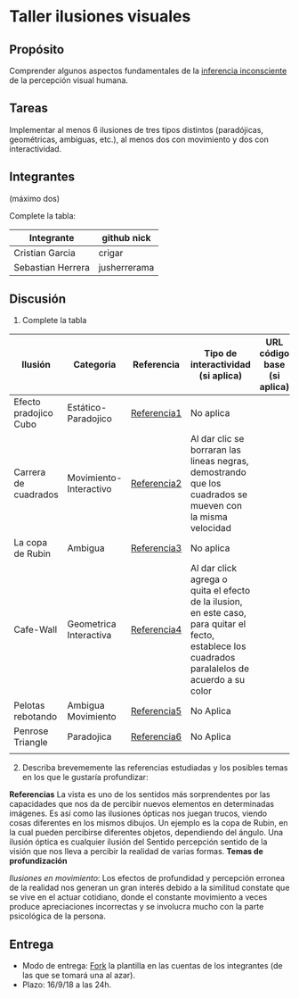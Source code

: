 # Taller ilusiones visuales

## Propósito

Comprender algunos aspectos fundamentales de la [inferencia inconsciente](https://github.com/VisualComputing/Cognitive) de la percepción visual humana.

## Tareas

Implementar al menos 6 ilusiones de tres tipos distintos (paradójicas, geométricas, ambiguas, etc.), al menos dos con movimiento y dos con interactividad.

## Integrantes
(máximo dos)

Complete la tabla:

| 		Integrante 			| github nick     |
|---------------------------|-----------------|
| Cristian Garcia   | crigar       |
| Sebastian Herrera | jusherrerama |

## Discusión

1. Complete la tabla

| Ilusión         | Categoria     | Referencia         |  Tipo de interactividad (si aplica)  | URL código base (si aplica) |
|---------------- |---------------|--------------------|--------------------------------------|-----------------------------|
|Efecto pradojico Cubo  |Estático-Paradojico |[Referencia1](https://cyt-ar.com.ar/cyt-ar/index.php/Cubo_de_Necker)                    | No aplica                            |                             |
|Carrera de cuadrados |Movimiento-Interactivo|[Referencia2](http://www.michaelbach.de/ot/mot-feetLin/index.html) |  Al dar clic se borraran las lineas negras, demostrando que los cuadrados se mueven con la misma velocidad                        |                             |
|La copa de Rubin  |Ambigua|[Referencia3](http://ilusionario-blog.blogspot.com/2014/01/la-copa-de-rubin.html)|No aplica  |                                   |
|Cafe-Wall|Geometrica Interactiva|[Referencia4](http://www.newworldencyclopedia.org/entry/Cafe_wall_illusion) |Al dar click agrega o quita el efecto de la ilusion, en este caso, para quitar el fecto, establece los cuadrados paralalelos de acuerdo a su color  |               |
|Pelotas rebotando|Ambigua Movimiento|[Referencia5](http://visualcomputing.github.io/Cognitive/#/5/33 )|No Aplica|              |
|Penrose Triangle|Paradojica| [Referencia6](https://www.illusionsindex.org/i/impossible-triangle  )|  No Aplica             |
|||||       |


2. Describa brevememente las referencias estudiadas y los posibles temas en los que le gustaría profundizar:

  **Referencias**
La vista es uno de los sentidos más sorprendentes por las capacidades que nos da de percibir nuevos elementos en determinadas imágenes. Es así como las ilusiones ópticas nos juegan trucos, viendo cosas diferentes en los mismos dibujos. Un ejemplo es la copa de Rubin, en la cual pueden percibirse diferentes objetos, dependiendo del ángulo.
Una ilusión óptica es cualquier ilusión del Sentido percepción sentido de la visión que nos lleva a percibir la realidad de varias formas.
  **Temas de profundización**

  *Ilusiones en movimiento*: Los efectos de profundidad y percepción erronea de la realidad nos generan un gran interés debido a la similitud constate que se vive en el actuar cotidiano, donde el constante movimiento a veces produce apreciaciones incorrectas y se involucra mucho con la parte psicológica de la persona.

## Entrega

* Modo de entrega: [Fork](https://help.github.com/articles/fork-a-repo/) la plantilla en las cuentas de los integrantes (de las que se tomará una al azar).
* Plazo: 16/9/18 a las 24h.
